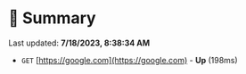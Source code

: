 # 📖 Summary
Last updated: **7/18/2023, 8:38:34 AM**

- `GET` [https://google.com](https://google.com) - **Up** (198ms)
